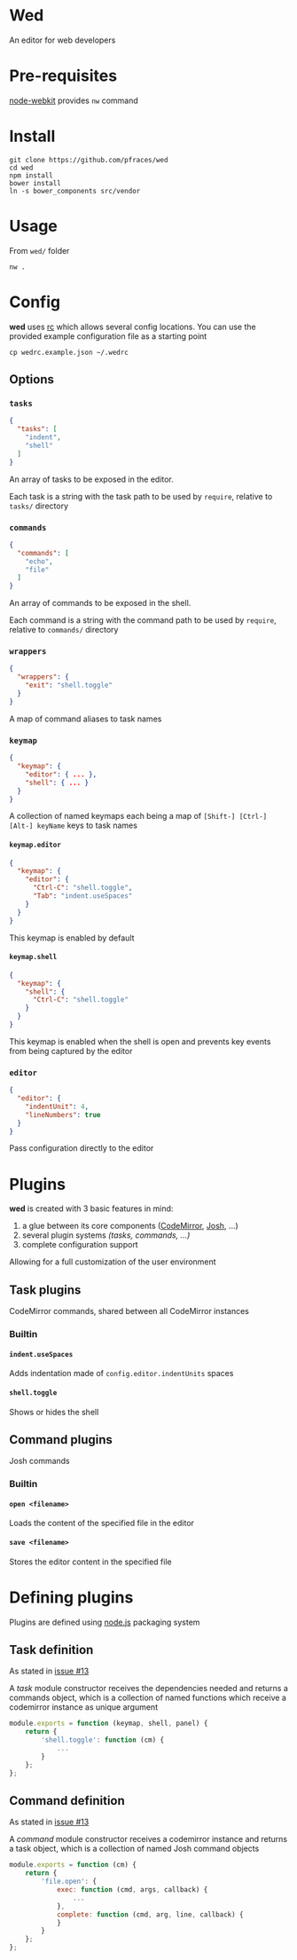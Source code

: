 # Wed

An editor for web developers

# Pre-requisites

[node-webkit][1] provides `nw` command

# Install

    git clone https://github.com/pfraces/wed
    cd wed
    npm install
    bower install
    ln -s bower_components src/vendor

# Usage

From `wed/` folder

    nw .

# Config

**wed** uses [rc][2] which allows several config locations. You can use
the provided example configuration file as a starting point

    cp wedrc.example.json ~/.wedrc

## Options

### `tasks`

```json
{
  "tasks": [
    "indent",
    "shell"
  ]
}
```

An array of tasks to be exposed in the editor.

Each task is a string with the task path to be used by `require`, relative
to `tasks/` directory

### `commands`

```json
{
  "commands": [
    "echo",
    "file"
  ]
}
```

An array of commands to be exposed in the shell.

Each command is a string with the command path to be used by `require`,
relative to `commands/` directory

### `wrappers`

```json
{
  "wrappers": {
    "exit": "shell.toggle"
  }
}
```

A map of command aliases to task names

### `keymap`

```json
{
  "keymap": {
    "editor": { ... },
    "shell": { ... }
  }
}
```

A collection of named keymaps each being a map of
`[Shift-] [Ctrl-] [Alt-] keyName` keys to task names

#### `keymap.editor`

```json
{
  "keymap": {
    "editor": {
      "Ctrl-C": "shell.toggle",
      "Tab": "indent.useSpaces"
    }
  }
}
```

This keymap is enabled by default

#### `keymap.shell`

```json
{
  "keymap": {
    "shell": {
      "Ctrl-C": "shell.toggle"
    }
  }
}
```

This keymap is enabled when the shell is open and prevents key events
from being captured by the editor

### `editor`

```json
{
  "editor": {
    "indentUnit": 4,
    "lineNumbers": true
  }
}
```

Pass configuration directly to the editor

# Plugins

**wed** is created with 3 basic features in mind:

1.  a glue between its core components ([CodeMirror][3], [Josh][4], ...)
2.  several plugin systems *(tasks, commands, ...)*
3.  complete configuration support

Allowing for a full customization of the user environment

## Task plugins

CodeMirror commands, shared between all CodeMirror instances

### Builtin

#### `indent.useSpaces`

Adds indentation made of `config.editor.indentUnits` spaces

#### `shell.toggle`

Shows or hides the shell

## Command plugins

Josh commands

### Builtin

#### `open <filename>`

Loads the content of the specified file in the editor

#### `save <filename>`

Stores the editor content in the specified file

# Defining plugins

Plugins are defined using [node.js][5] packaging system

## Task definition

As stated in [issue #13][6]

A *task* module constructor receives the dependencies needed and returns a
commands object, which is a collection of named functions which receive a
codemirror instance as unique argument

```js
module.exports = function (keymap, shell, panel) {
    return {
        'shell.toggle': function (cm) {
            ...
        }
    };
};
```

## Command definition

As stated in [issue #13][6]

A *command* module constructor receives a codemirror instance and returns
a task object, which is a collection of named Josh command objects

```js
module.exports = function (cm) {
    return {
        'file.open': {
            exec: function (cmd, args, callback) {
                ...
            },
            complete: function (cmd, arg, line, callback) {
            }
        }
    };
};
```

[1]: https://github.com/rogerwang/node-webkit
[2]: https://github.com/dominictarr/rc
[3]: https://github.com/marijnh/codemirror
[4]: https://github.com/sdether/josh.js
[5]: https://github.com/joyent/node
[6]: https://github.com/pfraces/wed/issues/13
